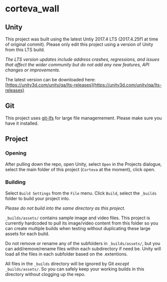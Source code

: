 # corteva_wall

## Unity 
This project was built using the latest Untiy 2017.4 LTS (2017.4.25f1 at time of original commit). Please only edit this project using a version of Unity from this LTS build.

*The LTS version updates include address crashes, regressions, and issues that affect the wider community but do not add any new features, API changes or improvements.*

The latest version can be downloaded here: [https://unity3d.com/unity/qa/lts-releases](https://unity3d.com/unity/qa/lts-releases)

## Git
This project uses [git-lfs](https://git-lfs.github.com/) for large file managemement. Please make sure you have it installed.

## Project

### Opening
After pulling down the repo, open Unity, select `Open` in the Projects dialogue, 
select the main folder of this project (`Corteva` at the moment), click open.

### Building
Select `Build Settings` from the `File` menu. Click `Build`, select the `_builds` folder to build your project into.

*Please do not build into the same directory as this project.*

`_builds/assets/` contains sample image and video files.
This project is currently hardcoded to pull its image/video content from this folder so you can create multiple builds when testing without duplicating these large assets for each build.

Do not remove or rename any of the subfolders in `_builds/assets/`, but you can add/remove/rename files within each subdirectory if need be. Unity will load all the files in each subfolder based on the .extentions.

All files in the `_builds` directory will be ignored by Git *except* `_builds/assets/`. So you can safely keep your working builds in this directory without clogging up the repo.
